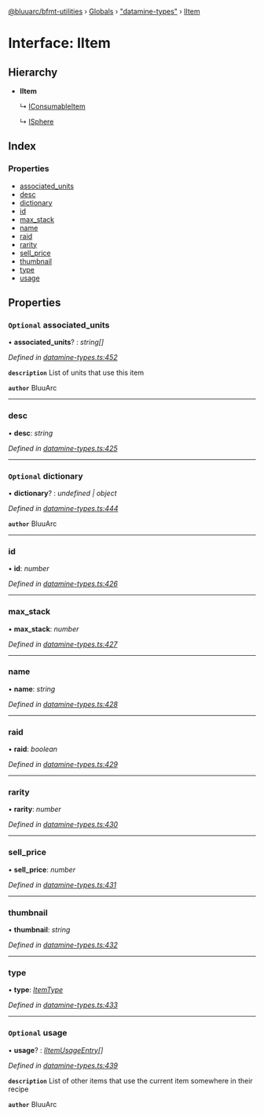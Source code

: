 [@bluuarc/bfmt-utilities](../README.md) › [Globals](../globals.md) › ["datamine-types"](../modules/_datamine_types_.md) › [IItem](_datamine_types_.iitem.md)

# Interface: IItem

## Hierarchy

* **IItem**

  ↳ [IConsumableItem](_datamine_types_.iconsumableitem.md)

  ↳ [ISphere](_datamine_types_.isphere.md)

## Index

### Properties

* [associated_units](_datamine_types_.iitem.md#optional-associated_units)
* [desc](_datamine_types_.iitem.md#desc)
* [dictionary](_datamine_types_.iitem.md#optional-dictionary)
* [id](_datamine_types_.iitem.md#id)
* [max_stack](_datamine_types_.iitem.md#max_stack)
* [name](_datamine_types_.iitem.md#name)
* [raid](_datamine_types_.iitem.md#raid)
* [rarity](_datamine_types_.iitem.md#rarity)
* [sell_price](_datamine_types_.iitem.md#sell_price)
* [thumbnail](_datamine_types_.iitem.md#thumbnail)
* [type](_datamine_types_.iitem.md#type)
* [usage](_datamine_types_.iitem.md#optional-usage)

## Properties

### `Optional` associated_units

• **associated_units**? : *string[]*

*Defined in [datamine-types.ts:452](https://github.com/BluuArc/bfmt-utilities/blob/502c544/src/datamine-types.ts#L452)*

**`description`** List of units that use this item

**`author`** BluuArc

___

###  desc

• **desc**: *string*

*Defined in [datamine-types.ts:425](https://github.com/BluuArc/bfmt-utilities/blob/502c544/src/datamine-types.ts#L425)*

___

### `Optional` dictionary

• **dictionary**? : *undefined | object*

*Defined in [datamine-types.ts:444](https://github.com/BluuArc/bfmt-utilities/blob/502c544/src/datamine-types.ts#L444)*

**`author`** BluuArc

___

###  id

• **id**: *number*

*Defined in [datamine-types.ts:426](https://github.com/BluuArc/bfmt-utilities/blob/502c544/src/datamine-types.ts#L426)*

___

###  max_stack

• **max_stack**: *number*

*Defined in [datamine-types.ts:427](https://github.com/BluuArc/bfmt-utilities/blob/502c544/src/datamine-types.ts#L427)*

___

###  name

• **name**: *string*

*Defined in [datamine-types.ts:428](https://github.com/BluuArc/bfmt-utilities/blob/502c544/src/datamine-types.ts#L428)*

___

###  raid

• **raid**: *boolean*

*Defined in [datamine-types.ts:429](https://github.com/BluuArc/bfmt-utilities/blob/502c544/src/datamine-types.ts#L429)*

___

###  rarity

• **rarity**: *number*

*Defined in [datamine-types.ts:430](https://github.com/BluuArc/bfmt-utilities/blob/502c544/src/datamine-types.ts#L430)*

___

###  sell_price

• **sell_price**: *number*

*Defined in [datamine-types.ts:431](https://github.com/BluuArc/bfmt-utilities/blob/502c544/src/datamine-types.ts#L431)*

___

###  thumbnail

• **thumbnail**: *string*

*Defined in [datamine-types.ts:432](https://github.com/BluuArc/bfmt-utilities/blob/502c544/src/datamine-types.ts#L432)*

___

###  type

• **type**: *[ItemType](../enums/_datamine_types_.itemtype.md)*

*Defined in [datamine-types.ts:433](https://github.com/BluuArc/bfmt-utilities/blob/502c544/src/datamine-types.ts#L433)*

___

### `Optional` usage

• **usage**? : *[IItemUsageEntry](_datamine_types_.iitemusageentry.md)[]*

*Defined in [datamine-types.ts:439](https://github.com/BluuArc/bfmt-utilities/blob/502c544/src/datamine-types.ts#L439)*

**`description`** List of other items that use the current item somewhere in their recipe

**`author`** BluuArc
